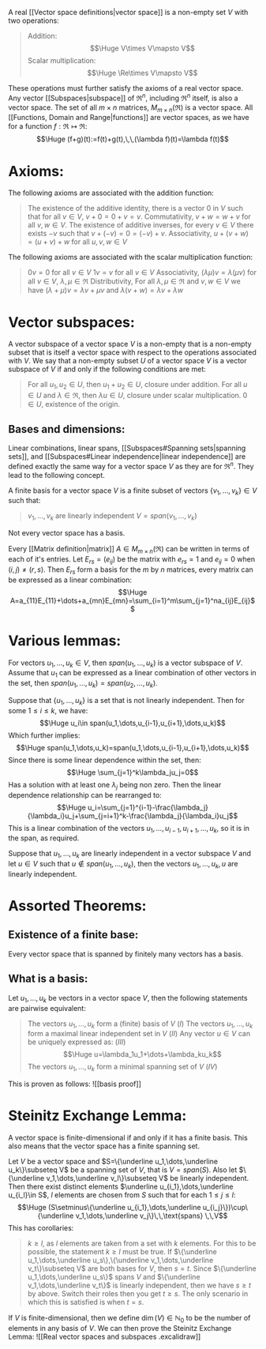 
A real [[Vector space definitions|vector space]] is a non-empty set $V$ with two operations:
> Addition:$$\Huge V\times V\mapsto V$$
> Scalar multiplication:$$\Huge \Re\times V\mapsto V$$

These operations must further satisfy the axioms of a real vector space. Any vector [[Subspaces|subspace]] of $\Re^n$, including $\Re^n$ itself, is also a vector space. The set of all $m\times n$ matrices, $M_{m\times n}(\Re)$ is a vector space. All [[Functions, Domain and Range|functions]] are vector spaces, as we have for a function $f:\Re\mapsto\Re$:$$\Huge (f+g)(t):=f(t)+g(t),\,\,(\lambda f)(t)=\lambda f(t)$$

# Axioms:

The following axioms are associated with the addition function:
>The existence of the additive identity, there is a vector $0$ in $V$ such that for all $v\in V$, $v+0=0+v=v$.
>Commutativity, $v+w=w+v$ for all $v,w\in V$.
>The existence of additive inverses, for every $v\in V$ there exists $-v$ such that $v+(-v)=0=(-v)+v$.
>Associativity, $u+(v+w)=(u+v)+w$ for all $u,v,w\in V$

The following axioms are associated with the scalar multiplication function:
> $0v=0$ for all $v\in V$
> $1v=v$ for all $v\in V$
> Associativity, $(\lambda\mu)v=\lambda(\mu v)$ for all $v\in V$, $\lambda,\mu\in\Re$
> Distributivity, For all $\lambda,\mu\in\Re$ and $v,w\in V$ we have $(\lambda+\mu)v=\lambda v+\mu v$ and $\lambda(v+w)=\lambda v+\lambda w$
> 

# Vector subspaces:

A vector subspace of a vector space $V$ is a non-empty that is a non-empty subset that is itself a vector space with respect to the operations associated with $V$. We say that a non-empty subset $U$ of a vector space $V$ is a vector subspace of $V$ if and only if the following conditions are met:
> For all $u_1,u_2\in U$, then $u_1+u_2\in U$, closure under addition.
> For all $u\in U$ and $\lambda\in\Re$, then $\lambda u\in U$, closure under scalar multiplication.
> $0\in U$, existence of the origin. 

## Bases and dimensions:

Linear combinations, linear spans, [[Subspaces#Spanning sets|spanning sets]], and [[Subspaces#Linear independence|linear independence]] are defined exactly the same way for a vector space $V$ as they are for $\Re^n$. They lead to the following concept.

A finite basis for a vector space $V$ is a finite subset of vectors $\{v_1,\dots,v_k\}\in V$ such that:
> $v_1,\dots,v_k$ are linearly independent
> $V=span(v_1,\dots,v_k)$

Not every vector space has a basis. 

Every [[Matrix definition|matrix]] $A\in M_{m\times n}(\Re)$ can be written in terms of each of it's entries. Let $E_{rs}=(e_{ij})$ be the matrix with $e_{rs}=1$ and $e_{ij}=0$ when $(i,j)\neq(r,s)$. Then $E_{rs}$ form a basis for the $m$ by $n$ matrices, every matrix can be expressed as a linear combination:$$\Huge A=a_{11}E_{11}+\dots+a_{mn}E_{mn}=\sum_{i=1}^m\sum_{j=1}^na_{ij}E_{ij}$$
# Various lemmas:

For vectors $u_1,\dots,u_k\in V$, then $span(u_1,\dots,u_k)$ is a vector subspace of $V$. Assume that $u_1$ can be expressed as a linear combination of other vectors in the set, then $span(u_1,\dots,u_k)=span(u_2,\dots,u_k)$.

Suppose that $\{u_1,\dots,u_k\}$ is a set that is not linearly independent. Then for some $1\leq i\leq k$, we have:$$\Huge u_i\in span(u_1,\dots,u_{i-1},u_{i+1},\dots,u_k)$$
Which further implies:$$\Huge span(u_1,\dots,u_k)=span(u_1,\dots,u_{i-1},u_{i+1},\dots,u_k)$$
Since there is some linear dependence within the set, then:$$\Huge \sum_{j=1}^k\lambda_ju_j=0$$
Has a solution with at least one $\lambda_j$ being non zero. Then the linear dependence relationship can be rearranged to:$$\Huge u_i=\sum_{j=1}^{i-1}-\frac{\lambda_j}{\lambda_i}u_j+\sum_{j=i+1}^k-\frac{\lambda_j}{\lambda_i}u_j$$
This is a linear combination of the vectors $u_1,\dots,u_{i-1},u_{i+1},\dots,u_k$, so it is in the span, as required.

Suppose that $u_1,\dots,u_k$ are linearly independent in a vector subspace $V$ and let $u\in V$ such that $u\notin span(u_1,\dots,u_k)$, then the vectors $u_1,\dots,u_k,u$ are linearly independent.

# Assorted Theorems:

## Existence of a finite base:

Every vector space that is spanned by finitely many vectors has a basis.

## What is a basis:

Let $u_1,\dots,u_k$ be vectors in a vector space $V$, then the following statements are pairwise equivalent:
> The vectors $u_1,\dots,u_k$ form a (finite) basis of $V$ ($I$)
> The vectors $u_1,\dots,u_k$ form a maximal linear independent set in $V$ ($II$)
> Any vector $u\in V$ can be uniquely expressed as: ($III$)$$\Huge u=\lambda_1u_1+\dots+\lambda_ku_k$$
> The vectors $u_1,\dots,u_k$ form a minimal spanning set of $V$ ($IV$)

This is proven as follows:
![[basis proof]]

# Steinitz Exchange Lemma:

A vector space is finite-dimensional if and only if it has a finite basis. This also means that the vector space has a finite spanning set.

Let $V$ be a vector space and $S=\{\underline u_1,\dots,\underline u_k\}\subseteq V$ be a spanning set of $V$, that is $V=span(S)$. Also let $\{\underline v_1,\dots,\underline v_l\}\subseteq V$ be linearly independent. Then there exist distinct elements $\underline u_{i_1},\dots,\underline u_{i_l}\in S$, $l$ elements are chosen from $S$ such that for each $1\leq j\leq l$:$$\Huge (S\setminus\{\underline u_{i_1},\dots,\underline u_{i_j}\})\cup\{\underline v_1,\dots,\underline v_j\}\,\,\text{spans} \,\,V$$
This has corollaries:
> $k\geq l$, as $l$ elements are taken from a set with $k$ elements. For this to be possible, the statement $k\geq l$ must be true.
> If $\{\underline u_1,\dots,\underline u_s\},\{\underline v_1,\dots,\underline v_t\}\subseteq V$ are both bases for $V$, then $s=t$. Since $\{\underline u_1,\dots,\underline u_s\}$ spans $V$ and $\{\underline v_1,\dots,\underline v_t\}$ is linearly independent, then we have $s\geq t$ by above. Switch their roles then you get $t\geq s$. The only scenario in which this is satisfied is when $t=s$.

If $V$ is finite-dimensional, then we define $\dim(V)\in\mathbb{N}_0$ to be the number of elements in any basis of $V$. We can then prove the Steinitz Exchange Lemma:
![[Real vector spaces and subspaces .excalidraw]]